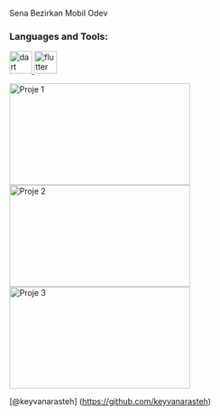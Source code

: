 <p>Sena Bezirkan Mobil Odev</p>

<h3 align="left">Languages and Tools:</h3>

<p align="left"> <a href="https://dart.dev" target="_blank" rel="noreferrer"> <img src="https://www.vectorlogo.zone/logos/dartlang/dartlang-icon.svg" alt="dart" width="40" height="40"/> </a> <a href="https://flutter.dev" target="_blank" rel="noreferrer"> <img src="https://www.vectorlogo.zone/logos/flutterio/flutterio-icon.svg" alt="flutter" width="40" height="40"/> </a> </p>

<img src="https://i.hizliresim.com/cys0jx4.png" alt="Proje 1" width="320" height="180">

<img src="https://i.hizliresim.com/dt7ty14.png" alt="Proje 2" width="320" height="180">

<img src="https://i.hizliresim.com/h26mzl0.png" alt="Proje 3" width="320" height="180">

[@keyvanarasteh] (https://github.com/keyvanarasteh)
